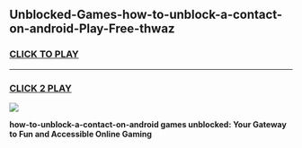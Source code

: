 
## Unblocked-Games-how-to-unblock-a-contact-on-android-Play-Free-thwaz
<h3>
<a href="https://premium76.site?title=how-to-unblock-a-contact-on-android&ref=18A1">CLICK TO PLAY</a></h3>
<hr>

<h3>
<a href="https://premium76.site?title=how-to-unblock-a-contact-on-android&ref=18A1">CLICK 2 PLAY</a>
  
</h3>

<a href="https://premium76.site?title=how-to-unblock-a-contact-on-android&ref=18A1"><img src="https://clearcache.store/games.png"></a>


**how-to-unblock-a-contact-on-android games unblocked: Your Gateway to Fun and Accessible Online Gaming**
